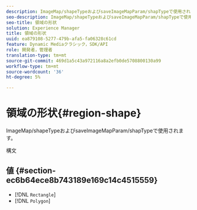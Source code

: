 ```yaml
---
description: ImageMap/shapeTypeおよびsaveImageMapParam/shapTypeで使用されます。
seo-description: ImageMap/shapeTypeおよびsaveImageMapParam/shapTypeで使用されます。
seo-title: 領域の形状
solution: Experience Manager
title: 領域の形状
uuid: ea879108-5277-479b-afa5-fa06328c61cd
feature: Dynamic Mediaクラシック，SDK/API
role: 開発者，管理者
translation-type: tm+mt
source-git-commit: 469d1a5c43a972116a8a2efb0de5708800130a99
workflow-type: tm+mt
source-wordcount: '36'
ht-degree: 5%

---
```



# 領域の形状{#region-shape}

ImageMap/shapeTypeおよびsaveImageMapParam/shapTypeで使用されます。

構文

## 値 {#section-ec6b64ece8b743189e169c14c4515559}

* [!DNL `Rectangle`]
* [!DNL `Polygon`]

